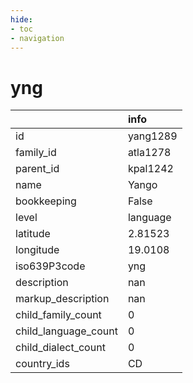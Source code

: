 ```yaml
---
hide:
- toc
- navigation
---
```

# yng
|                      | info     |
|:---------------------|:---------|
| id                   | yang1289 |
| family_id            | atla1278 |
| parent_id            | kpal1242 |
| name                 | Yango    |
| bookkeeping          | False    |
| level                | language |
| latitude             | 2.81523  |
| longitude            | 19.0108  |
| iso639P3code         | yng      |
| description          | nan      |
| markup_description   | nan      |
| child_family_count   | 0        |
| child_language_count | 0        |
| child_dialect_count  | 0        |
| country_ids          | CD       |